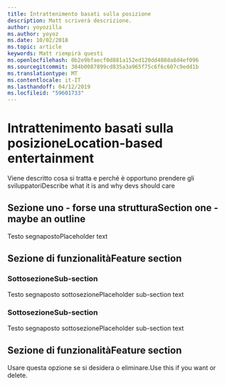 ```yaml
---
title: Intrattenimento basati sulla posizione
description: Matt scriverà descrizione.
author: yoyozilla
ms.author: yoyoz
ms.date: 10/02/2018
ms.topic: article
keywords: Matt riempirà questi
ms.openlocfilehash: 0b2e9bfaecf0d881a152ed120dd488da8d4ef096
ms.sourcegitcommit: 384b0087899cd835a3a965f75c6f6c607c9edd1b
ms.translationtype: MT
ms.contentlocale: it-IT
ms.lasthandoff: 04/12/2019
ms.locfileid: "59601733"
---
```

# <a name="location-based-entertainment"></a><span data-ttu-id="9155f-104">Intrattenimento basati sulla posizione</span><span class="sxs-lookup"><span data-stu-id="9155f-104">Location-based entertainment</span></span>

<span data-ttu-id="9155f-105">Viene descritto cosa si tratta e perché è opportuno prendere gli sviluppatori</span><span class="sxs-lookup"><span data-stu-id="9155f-105">Describe what it is and why devs should care</span></span>

## <a name="section-one---maybe-an-outline"></a><span data-ttu-id="9155f-106">Sezione uno - forse una struttura</span><span class="sxs-lookup"><span data-stu-id="9155f-106">Section one - maybe an outline</span></span>

<span data-ttu-id="9155f-107">Testo segnaposto</span><span class="sxs-lookup"><span data-stu-id="9155f-107">Placeholder text</span></span>

## <a name="feature-section"></a><span data-ttu-id="9155f-108">Sezione di funzionalità</span><span class="sxs-lookup"><span data-stu-id="9155f-108">Feature section</span></span>

### <a name="sub-section"></a><span data-ttu-id="9155f-109">Sottosezione</span><span class="sxs-lookup"><span data-stu-id="9155f-109">Sub-section</span></span>

<span data-ttu-id="9155f-110">Testo segnaposto sottosezione</span><span class="sxs-lookup"><span data-stu-id="9155f-110">Placeholder sub-section text</span></span>

### <a name="sub-section"></a><span data-ttu-id="9155f-111">Sottosezione</span><span class="sxs-lookup"><span data-stu-id="9155f-111">Sub-section</span></span>

<span data-ttu-id="9155f-112">Testo segnaposto sottosezione</span><span class="sxs-lookup"><span data-stu-id="9155f-112">Placeholder sub-section text</span></span>

## <a name="feature-section"></a><span data-ttu-id="9155f-113">Sezione di funzionalità</span><span class="sxs-lookup"><span data-stu-id="9155f-113">Feature section</span></span>

<span data-ttu-id="9155f-114">Usare questa opzione se si desidera o eliminare.</span><span class="sxs-lookup"><span data-stu-id="9155f-114">Use this if you want or delete.</span></span>
